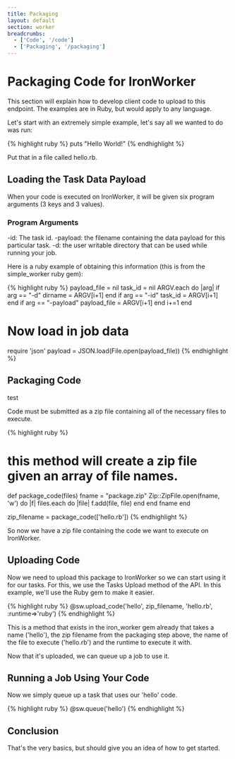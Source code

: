 ```yaml
---
title: Packaging
layout: default
section: worker
breadcrumbs:
  - ['Code', '/code']
  - ['Packaging', '/packaging']
---
```


# Packaging Code for IronWorker

This section will explain how to develop client code to upload to this endpoint. The examples are in Ruby,
but would apply to any language.

Let's start with an extremely simple example, let's say all we wanted to do was run:

{% highlight ruby %}
puts "Hello World!"
{% endhighlight %}

Put that in a file called hello.rb.

## Loading the Task Data Payload

When your code is executed on IronWorker, it will be given six program arguments (3 keys and 3 values).

### Program Arguments

-id: The task id.
-payload: the filename containing the data payload for this particular task.
-d: the user writable directory that can be used while running your job.

Here is a ruby example of obtaining this information (this is from the simple_worker ruby gem):

{% highlight ruby %}
payload_file = nil
task_id = nil
ARGV.each do |arg|
  if arg == \"-d\"
    dirname = ARGV[i+1]
  end
  if arg == \"-id\"
    task_id = ARGV[i+1]
  end
  if arg == \"-payload\"
    payload_file = ARGV[i+1]
  end
  i+=1
end

# Now load in job data
require 'json'
payload = JSON.load(File.open(payload_file))
{% endhighlight %}

## Packaging Code

test

Code must be submitted as a zip file containing all of the necessary files to execute.

{% highlight ruby %}
# this method will create a zip file given an array of file names.
def package_code(files)
  fname = "package.zip"
  Zip::ZipFile.open(fname, 'w') do |f|
    files.each do |file|
      f.add(file, file)
    end
  end
  fname
end

zip_filename = package_code(\['hello.rb'\])
{% endhighlight %}

So now we have a zip file containing the code we want to execute on IronWorker.

## Uploading Code

Now we need to upload this package to IronWorker so we can start using it for our tasks.
For this, we use the Tasks Upload method of the API. In this example, we'll use the Ruby gem to make it easier.

{% highlight ruby %}
@sw.upload_code('hello', zip_filename, 'hello.rb', :runtime=>'ruby')
{% endhighlight %}

This is a method that exists in the iron_worker gem already that takes a name ('hello'), the zip filename from the
packaging step above, the name of the file to execute ('hello.rb') and the runtime to execute it with.

Now that it's uploaded, we can queue up a job to use it.

## Running a Job Using Your Code

Now we simply queue up a task that uses our 'hello' code.

{% highlight ruby %}
@sw.queue('hello')
{% endhighlight %}

## Conclusion

That's the very basics, but should give you an idea of how to get started.

